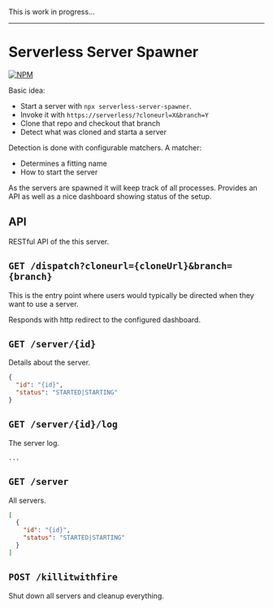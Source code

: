 This is work in progress...

---

# Serverless Server Spawner

[![NPM](https://img.shields.io/npm/v/serverless-server-spawner.svg?style=flat-square)](https://www.npmjs.com/package/serverless-server-spawner)

Basic idea:

- Start a server with `npx serverless-server-spawner`.
- Invoke it with `https://serverless/?cloneurl=X&branch=Y`
- Clone that repo and checkout that branch
- Detect what was cloned and starta a server

Detection is done with configurable matchers. A matcher:

- Determines a fitting name
- How to start the server

As the servers are spawned it will keep track of all processes. Provides an API as well as a nice dashboard showing status of the setup.

## API

RESTful API of the this server.

## `GET /dispatch?cloneurl={cloneUrl}&branch={branch}`

This is the entry point where users would typically be directed when they want to use a server.

Responds with http redirect to the configured dashboard.

## `GET /server/{id}`

Details about the server.

```json
{
  "id": "{id}",
  "status": "STARTED|STARTING"
}
```

## `GET /server/{id}/log`

The server log.

```any
...
```

## `GET /server`

All servers.

```json
[
  {
    "id": "{id}",
    "status": "STARTED|STARTING"
  }
]
```

## `POST /killitwithfire`

Shut down all servers and cleanup everything.
